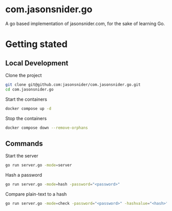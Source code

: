 # com.jasonsnider.go

A go based implementation of jasonsnider.com, for the sake of learning Go.

# Getting stated

## Local Development

Clone the project 

```sh
git clone git@github.com:jasonsnider/com.jasonsnider.go.git
cd com.jasonsnider.go
```

Start the containers
```sh
docker compose up -d
```

Stop the containers
```sh
docker compose down --remove-orphans
```

## Commands

Start the server
```sh
go run server.go -mode=server
```

Hash a password
```sh
go run server.go -mode=hash -password="<password>"
```

Compare plain-text to a hash
```sh
go run server.go -mode=check -password="<password>" -hashvalue="<hash>"
```